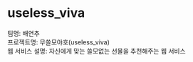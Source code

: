 # useless_viva
팀명: 배연추<br>
프로젝트명: 무쓸모야호(useless_viva)<br>
웹 서비스 설명: 자신에게 맞는 쓸모없는 선물을 추천해주는 웹 서비스<br>
